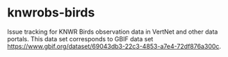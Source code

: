# knwrobs-birds
Issue tracking for KNWR Birds observation data in VertNet and other data portals. This data set corresponds to GBIF data set https://www.gbif.org/dataset/69043db3-22c3-4853-a7e4-72df876a300c.
